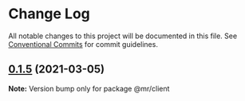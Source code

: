 # Change Log

All notable changes to this project will be documented in this file.
See [Conventional Commits](https://conventionalcommits.org) for commit guidelines.

## [0.1.5](https://github.com/mromanoff/monorepo-apollo/compare/v0.1.4...v0.1.5) (2021-03-05)

**Note:** Version bump only for package @mr/client
